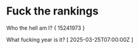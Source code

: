 # Fuck the rankings

Who the hell am I?
{ 15241973 }

What fucking year is it?
[ 2025-03-25T07:00:00Z ]

